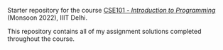 Starter repository for the course [CSE101 - *Introduction to Programming*](https://techtree.iiitd.edu.in/viewDescription/filename?=CSE101) (Monsoon 2022), IIIT Delhi.  
  
This repository contains all of my assignment solutions completed throughout the course.  